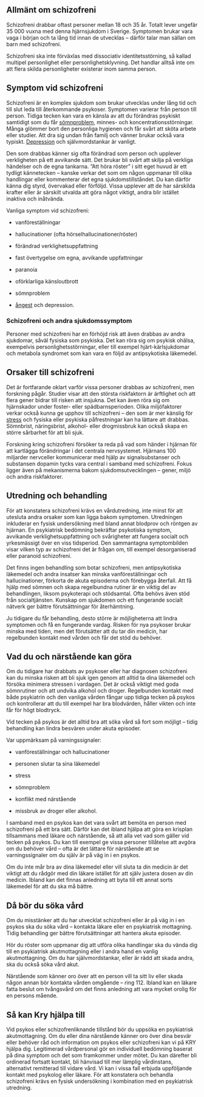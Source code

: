 Allmänt om schizofreni
----------------------

Schizofreni drabbar oftast personer mellan 18 och 35 år. Totalt lever ungefär 35 000 vuxna med denna hjärnsjukdom i Sverige. Symptomen brukar vara vaga i början och ta lång tid innan de utvecklas – därför talar man sällan om barn med schizofreni.

Schizofreni ska inte förväxlas med dissociativ identitetsstörning, så kallad  
multipel personlighet eller personlighetsklyvning. Det handlar alltså inte om att flera skilda personligheter existerar inom samma person.

Symptom vid schizofreni
-----------------------

Schizofreni är en komplex sjukdom som brukar utvecklas under lång tid och till slut leda till återkommande psykoser. Symptomen varierar från person till person. Tidiga tecken kan vara en känsla av att du förändras psykiskt samtidigt som du får [sömnproblem](https://www.kry.se/fakta/somnproblem/ "somnproblem"), minnes- och koncentrationsstörningar. Många glömmer bort den personliga hygienen och får svårt att sköta arbete eller studier. Att dra sig undan från familj och vänner brukar också vara typiskt. [Depression](https://www.kry.se/fakta/depression-och-nedstamdhet/ "depression") och självmordstankar är vanligt.

Den som drabbas känner sig ofta förändrad som person och upplever verkligheten på ett avvikande sätt. Det brukar bli svårt att skilja på verkliga händelser och de egna tankarna. ”Att höra röster” i sitt eget huvud är ett tydligt kännetecken – kanske verkar det som om någon uppmanar till olika handlingar eller kommenterar det egna sjukdomstillståndet. Du kan därför känna dig styrd, övervakad eller förföljd. Vissa upplever att de har särskilda krafter eller är särskilt utvalda att göra något viktigt, andra blir istället inaktiva och inåtvända.

Vanliga symptom vid schizofreni:

*   vanföreställningar
    
*   hallucinationer (ofta hörselhallucinationer/röster)
    
*   förändrad verklighetsuppfattning
    
*   fast övertygelse om egna, avvikande uppfattningar
    
*   paranoia
    
*   oförklarliga känsloutbrott
    
*   sömnproblem
    
*   [ångest](https://www.kry.se/fakta/angest-och-oro/ "angest") och depression.
    

### Schizofreni och andra sjukdomssymptom

Personer med schizofreni har en förhöjd risk att även drabbas av andra sjukdomar, såväl fysiska som psykiska. Det kan röra sig om psykisk ohälsa, exempelvis personlighetsstörningar, eller till exempel hjärt-kärlsjukdomar och metabola syndromet som kan vara en följd av antipsykotiska läkemedel.

Orsaker till schizofreni
------------------------

Det är fortfarande oklart varför vissa personer drabbas av schizofreni, men forskning pågår. Studier visar att den största riskfaktorn är ärftlighet och att flera gener bidrar till risken att insjukna. Det kan även röra sig om hjärnskador under foster- eller spädbarnsperioden. Olika miljöfaktorer verkar också kunna ge upphov till schizofreni – den som är mer känslig för [stress](https://www.kry.se/fakta/stress/ "stress") och fysiska eller psykiska påfrestningar kan ha lättare att drabbas. Sömnbrist, näringsbrist, alkohol- eller drogmissbruk kan också skapa en större sårbarhet för att bli sjuk.

Forskning kring schizofreni försöker ta reda på vad som händer i hjärnan för att kartlägga förändringar i det centrala nervsystemet. Hjärnans 100 miljarder nervceller kommunicerar med hjälp av signalsubstanser och substansen dopamin tycks vara central i samband med schizofreni. Fokus ligger även på mekanismerna bakom sjukdomsutvecklingen – gener, miljö och andra riskfaktorer.

Utredning och behandling
------------------------

För att konstatera schizofreni krävs en vårdutredning, inte minst för att utesluta andra orsaker som kan ligga bakom symptomen. Utredningen inkluderar en fysisk undersökning med bland annat blodprov och röntgen av hjärnan. En psykiatrisk bedömning bekräftar psykotiska symptom, avvikande verklighetsuppfattning och svårigheter att fungera socialt och yrkesmässigt över en viss tidsperiod. Den sammantagna symptombilden visar vilken typ av schizofreni det är frågan om, till exempel desorganiserad eller paranoid schizofreni.

Det finns ingen behandling som botar schizofreni, men antipsykotiska läkemedel och andra insatser kan minska vanföreställningar och hallucinationer, förkorta de akuta episoderna och förebygga återfall. Att få hjälp med sömnen och skapa regelbundna rutiner är en viktig del av behandlingen, liksom psykoterapi och stödsamtal. Ofta behövs även stöd från socialtjänsten. Kunskap om sjukdomen och ett fungerande socialt nätverk ger bättre förutsättningar för återhämtning.

Ju tidigare du får behandling, desto större är möjligheterna att lindra symptomen och få en fungerande vardag. Risken för nya psykoser brukar minska med tiden, men det förutsätter att du tar din medicin, har regelbunden kontakt med vården och får det stöd du behöver.

Vad du och närstående kan göra
------------------------------

Om du tidigare har drabbats av psykoser eller har diagnosen schizofreni kan du minska risken att bli sjuk igen genom att alltid ta dina läkemedel och försöka minimera stressen i vardagen. Det är också viktigt med goda sömnrutiner och att undvika alkohol och droger. Regelbunden kontakt med både psykiatrin och den vanliga vården fångar upp tidiga tecken på psykos och kontrollerar att du till exempel har bra blodvärden, håller vikten och inte får för högt blodtryck.

Vid tecken på psykos är det alltid bra att söka vård så fort som möjligt – tidig behandling kan lindra besvären under akuta episoder.

Var uppmärksam på varningssignaler:

*   vanföreställningar och hallucinationer
    
*   personen slutar ta sina läkemedel
    
*   stress
    
*   sömnproblem
    
*   konflikt med närstående
    
*   missbruk av droger eller alkohol.
    

I samband med en psykos kan det vara svårt att bemöta en person med schizofreni på ett bra sätt. Därför kan det ibland hjälpa att göra en krisplan tillsammans med läkare och närstående, så att alla vet vad som gäller vid tecken på psykos. Du kan till exempel ge vissa personer tillåtelse att avgöra om du behöver vård – ofta är det lättare för närstående att se varningssignaler om du själv är på väg in i en psykos.

Om du inte mår bra av dina läkemedel eller vill sluta ta din medicin är det viktigt att du rådgör med din läkare istället för att själv justera dosen av din medicin. Ibland kan det finnas anledning att byta till ett annat sorts läkemedel för att du ska må bättre.

Då bör du söka vård
-------------------

Om du misstänker att du har utvecklat schizofreni eller är på väg in i en psykos ska du söka vård – kontakta läkare eller en psykiatrisk mottagning. Tidig behandling ger bättre förutsättningar att hantera akuta episoder.

Hör du röster som uppmanar dig att utföra olika handlingar ska du vända dig till en psykiatrisk akutmottagning eller i andra hand en vanlig akutmottagning. Om du har självmordstankar, eller är rädd att skada andra, ska du också söka vård akut.

Närstående som känner oro över att en person vill ta sitt liv eller skada någon annan bör kontakta vården omgående – ring 112. Ibland kan en läkare fatta beslut om tvångsvård om det finns anledning att vara mycket orolig för en persons mående.

Så kan Kry hjälpa till
----------------------

Vid psykos eller schizofrenliknande tillstånd bör du uppsöka en psykiatrisk akutmottagning. Om du eller dina närstående känner oro över dina besvär eller behöver råd och information om psykos eller schizofreni kan vi på KRY hjälpa dig. Legitimerad vårdpersonal gör en individuell bedömning baserat på dina symptom och det som framkommer under mötet. Du kan därefter bli ordinerad fortsatt kontakt, bli hänvisad till mer lämplig vårdinstans, alternativt remitterad till vidare vård. Vi kan i vissa fall erbjuda uppföljande kontakt med psykolog eller läkare. För att konstatera och behandla schizofreni krävs en fysisk undersökning i kombination med en psykiatrisk utredning.